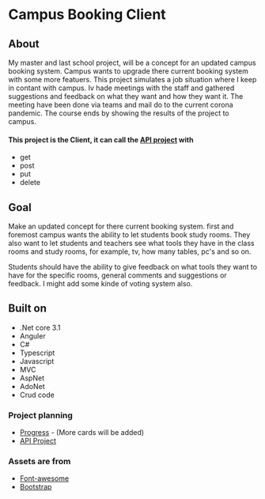 # Campus Booking Client


## About
My master and last school project, will be a concept for an updated campus booking system. 
Campus wants to upgrade there current booking system with some more featuers.
This project simulates a job situation where I keep in contant with campus.
Iv hade meetings with the staff and gathered suggestions and feedback on what they want and how they want it. 
The meeting have been done via teams and mail do to the current corona pandemic. 
The course ends by showing the results of the project to campus.

#### This project is the Client, it can call the [API project](https://github.com/Carpenteri1/CampusBookingAPI) with
- get
- post
- put
- delete

## Goal
Make an updated concept for there current booking system. 
first and foremost campus wants the ability to let students book study rooms.
They also want to let students and teachers see what tools they have in the class rooms and study rooms,
for example, tv, how many tables, pc's and so on.

Students should have the ability to give feedback on what tools they want to have for the specific rooms, general comments and suggestions or feedback. I might add some kinde of voting system also.

## Built on

- .Net core 3.1
- Anguler
- C#
- Typescript
- Javascript
- MVC
- AspNet
- AdoNet
- Crud code

### Project planning
- [Progress](https://github.com/Carpenteri1/CampusBookingConcept/projects/1) - (More cards will be added)
- [API Project](https://github.com/Carpenteri1/CampusBookingAPI)

### Assets are from
- [Font-awesome](https://fontawesome.com/)
- [Bootstrap](https://getbootstrap.com/docs/4.0/utilities/flex/)
